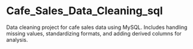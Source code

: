 # Cafe_Sales_Data_Cleaning_sql
Data cleaning project for cafe sales data using MySQL. Includes handling missing values, standardizing formats, and adding derived columns for analysis.
